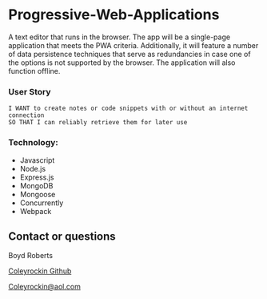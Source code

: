 # Progressive-Web-Applications
A text editor that runs in the browser. The app will be a single-page application that meets the PWA criteria. Additionally, it will feature a number of data persistence techniques that serve as redundancies in case one of the options is not supported by the browser. The application will also function offline.

### User Story
```
I WANT to create notes or code snippets with or without an internet connection
SO THAT I can reliably retrieve them for later use
```

### Technology:
- Javascript
- Node.js
- Express.js
- MongoDB
- Mongoose
- Concurrently
- Webpack



## Contact or questions
Boyd Roberts

[Coleyrockin Github](https://github.com/coleyrockin)

[Coleyrockin@aol.com](mailto:coleyrockin@aol.com)